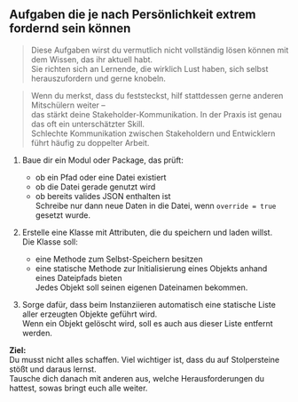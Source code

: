 ## Aufgaben die je nach Persönlichkeit extrem fordernd sein können

> Diese Aufgaben wirst du vermutlich nicht vollständig lösen können mit dem Wissen, das ihr aktuell habt.  
> Sie richten sich an Lernende, die wirklich Lust haben, sich selbst herauszufordern und gerne knobeln.

> Wenn du merkst, dass du feststeckst, hilf stattdessen gerne anderen Mitschülern weiter –  
> das stärkt deine Stakeholder-Kommunikation. In der Praxis ist genau das oft ein unterschätzter Skill.  
> Schlechte Kommunikation zwischen Stakeholdern und Entwicklern führt häufig zu doppelter Arbeit.

1. Baue dir ein Modul oder Package, das prüft:
    - ob ein Pfad oder eine Datei existiert
    - ob die Datei gerade genutzt wird
    - ob bereits valides JSON enthalten ist  
      Schreibe nur dann neue Daten in die Datei, wenn `override = true` gesetzt wurde.

2. Erstelle eine Klasse mit Attributen, die du speichern und laden willst.  
   Die Klasse soll:
    - eine Methode zum Selbst-Speichern besitzen
    - eine statische Methode zur Initialisierung eines Objekts anhand eines Dateipfads bieten  
      Jedes Objekt soll seinen eigenen Dateinamen bekommen.

3. Sorge dafür, dass beim Instanziieren automatisch eine statische Liste aller erzeugten Objekte geführt wird.  
   Wenn ein Objekt gelöscht wird, soll es auch aus dieser Liste entfernt werden.

**Ziel:**  
Du musst nicht alles schaffen. Viel wichtiger ist, dass du auf Stolpersteine stößt und daraus lernst.  
Tausche dich danach mit anderen aus, welche Herausforderungen du hattest, sowas bringt euch alle weiter.
